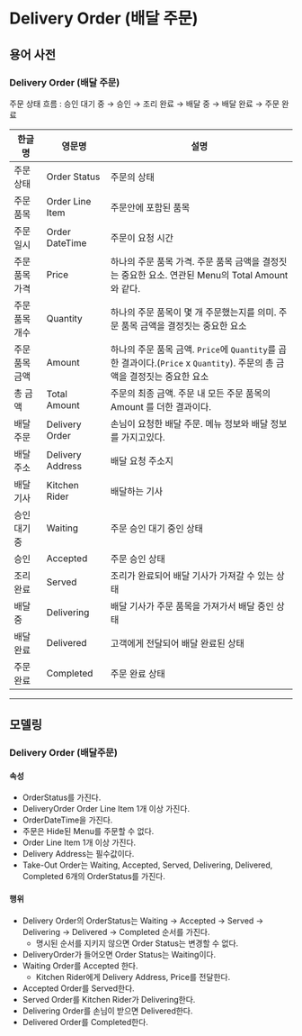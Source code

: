 # Delivery Order (배달 주문)

## 용어 사전

### Delivery Order (배달 주문)
주문 상태 흐름 : 승인 대기 중 → 승인 → 조리 완료 → 배달 중 → 배달 완료 → 주문 완료

| 한글명 | 영문명 | 설명 |
| --- | --- | --- |
| 주문 상태 | Order Status | 주문의 상태 |
| 주문 품목 | Order Line Item | 주문안에 포함된 품목 |
| 주문 일시 | Order DateTime | 주문이 요청 시간 |
| 주문 품목 가격 | Price | 하나의 주문 품목 가격. 주문 품목 금액을 결정짓는 중요한 요소. 연관된 Menu의 Total Amount 와 같다. |
| 주문 품목 개수 | Quantity | 하나의 주문 품목이 몇 개 주문했는지를 의미. 주문 품목 금액을 결정짓는 중요한 요소 |
| 주문 품목 금액 | Amount | 하나의 주문 품목 금액. `Price`에 `Quantity`를 곱한 결과이다.(`Price` x `Quantity`). 주문의 총 금액을 결정짓는 중요한 요소 |
| 총 금액 | Total Amount | 주문의 최종 금액. 주문 내 모든 주문 품목의 Amount 를 더한 결과이다. |
| 배달 주문 | Delivery Order | 손님이 요청한 배달 주문. 메뉴 정보와 배달 정보를 가지고있다. |
| 배달 주소 | Delivery Address | 배달 요청 주소지 |
| 배달 기사 | Kitchen Rider | 배달하는 기사 |
| 승인 대기 중 | Waiting | 주문 승인 대기 중인 상태 |
| 승인 | Accepted | 주문 승인 상태 |
| 조리 완료 | Served | 조리가 완료되어 배달 기사가 가져갈 수 있는 상태 |
| 배달 중 | Delivering | 배달 기사가 주문 품목을 가져가서 배달 중인 상태 |
| 배달 완료 | Delivered | 고객에게 전달되어 배달 완료된 상태 |
| 주문 완료 | Completed | 주문 완료 상태 |

---

## 모델링

### Delivery Order (배달주문)

#### 속성
- OrderStatus를 가진다.
- DeliveryOrder Order Line Item 1개 이상 가진다.
- OrderDateTime을 가진다.
- 주문은 Hide된 Menu를 주문할 수 없다.
- Order Line Item 1개 이상 가진다.
- Delivery Address는 필수값이다.
- Take-Out Order는 Waiting, Accepted, Served, Delivering, Delivered, Completed 6개의 OrderStatus를 가진다.

#### 행위
- Delivery Order의 OrderStatus는 Waiting → Accepted → Served → Delivering → Delivered → Completed 순서를 가진다.
  - 명시된 순서를 지키지 않으면 Order Status는 변경할 수 없다.
- DeliveryOrder가 들어오면 Order Status는 Waiting이다.
- Waiting Order를 Accepted 한다.
  - Kitchen Rider에게 Delivery Address, Price를 전달한다.
- Accepted Order를 Served한다.
- Served Order를 Kitchen Rider가 Delivering한다.
- Delivering Order를 손님이 받으면 Delivered한다.
- Delivered Order를 Completed한다.
